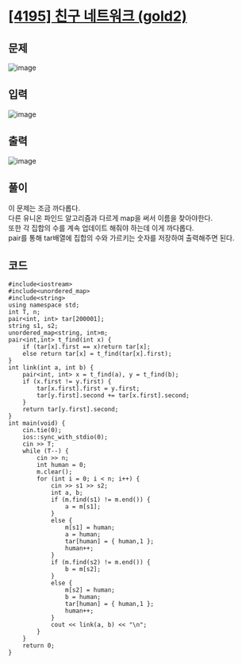 # [[4195] 친구 네트워크 (gold2)](https://www.acmicpc.net/problem/4195)
## 문제
![image](https://github.com/daehan-86/baekjoon_study_with_cpp/assets/78295295/06560e7f-2904-4ce5-b92f-5bd448922f2f)

## 입력
![image](https://github.com/daehan-86/baekjoon_study_with_cpp/assets/78295295/af5861c3-f550-44b2-a178-97bfc6397816)

## 출력
![image](https://github.com/daehan-86/baekjoon_study_with_cpp/assets/78295295/1d369a4d-c28f-4945-982b-2ca1b91a6add)

## 풀이
이 문제는 조금 까다롭다.  
다른 유니온 파인드 알고리즘과 다르게 map을 써서 이름을 찾아야한다.  
또한 각 집합의 수를 계속 업데이트 해줘야 하는데 이게 까다롭다.  
pair를 통해 tar배열에 집합의 수와 가르키는 숫자를 저장하여 출력해주면 된다.  

## 코드
```
#include<iostream>
#include<unordered_map>
#include<string>
using namespace std;
int T, n;
pair<int, int> tar[200001];
string s1, s2;
unordered_map<string, int>m;
pair<int,int> t_find(int x) {
	if (tar[x].first == x)return tar[x];
	else return tar[x] = t_find(tar[x].first);
}
int link(int a, int b) {
	pair<int, int> x = t_find(a), y = t_find(b);
	if (x.first != y.first) {
		tar[x.first].first = y.first;
		tar[y.first].second += tar[x.first].second;
	}
	return tar[y.first].second;
}
int main(void) {
	cin.tie(0);
	ios::sync_with_stdio(0);
	cin >> T;
	while (T--) {
		cin >> n;
		int human = 0;
		m.clear();
		for (int i = 0; i < n; i++) {
			cin >> s1 >> s2;
			int a, b;
			if (m.find(s1) != m.end()) {
				a = m[s1];
			}
			else {
				m[s1] = human;
				a = human;
				tar[human] = { human,1 };
				human++;
			}
			if (m.find(s2) != m.end()) {
				b = m[s2];
			}
			else {
				m[s2] = human;
				b = human;
				tar[human] = { human,1 };
				human++;
			}
			cout << link(a, b) << "\n";
		}
	}
	return 0;
}
```
